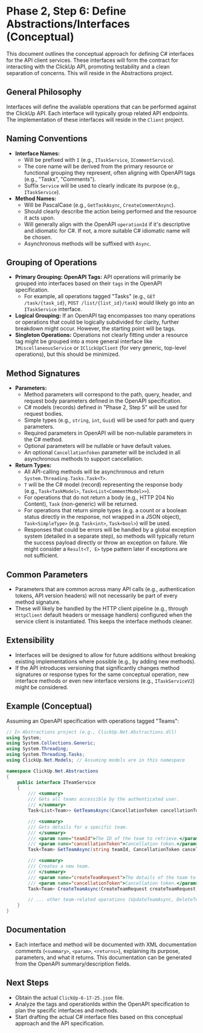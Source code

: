 # Phase 2, Step 6: Define Abstractions/Interfaces (Conceptual)

This document outlines the conceptual approach for defining C# interfaces for the API client services. These interfaces will form the contract for interacting with the ClickUp API, promoting testability and a clean separation of concerns. This will reside in the Abstractions project.

## General Philosophy

Interfaces will define the available operations that can be performed against the ClickUp API. Each interface will typically group related API endpoints. The implementation of these interfaces will reside in the `Client` project.

## Naming Conventions

- **Interface Names:**
    - Will be prefixed with `I` (e.g., `ITaskService`, `ICommentService`).
    - The core name will be derived from the primary resource or functional grouping they represent, often aligning with OpenAPI tags (e.g., "Tasks", "Comments").
    - Suffix `Service` will be used to clearly indicate its purpose (e.g., `ITaskService`).
- **Method Names:**
    - Will be PascalCase (e.g., `GetTaskAsync`, `CreateCommentAsync`).
    - Should clearly describe the action being performed and the resource it acts upon.
    - Will generally align with the OpenAPI `operationId` if it's descriptive and idiomatic for C#. If not, a more suitable C# idiomatic name will be chosen.
    - Asynchronous methods will be suffixed with `Async`.

## Grouping of Operations

- **Primary Grouping: OpenAPI Tags:** API operations will primarily be grouped into interfaces based on their `tags` in the OpenAPI specification.
    - For example, all operations tagged "Tasks" (e.g., `GET /task/{task_id}`, `POST /list/{list_id}/task`) would likely go into an `ITaskService` interface.
- **Logical Grouping:** If an OpenAPI tag encompasses too many operations or operations that could be logically subdivided for clarity, further breakdown might occur. However, the starting point will be tags.
- **Singleton Operations:** Operations not clearly fitting under a resource tag might be grouped into a more general interface like `IMiscellaneousService` or `IClickUpClient` (for very generic, top-level operations), but this should be minimized.

## Method Signatures

- **Parameters:**
    - Method parameters will correspond to the path, query, header, and request body parameters defined in the OpenAPI specification.
    - C# models (records) defined in "Phase 2, Step 5" will be used for request bodies.
    - Simple types (e.g., `string`, `int`, `Guid`) will be used for path and query parameters.
    - Required parameters in OpenAPI will be non-nullable parameters in the C# method.
    - Optional parameters will be nullable or have default values.
    - An optional `CancellationToken` parameter will be included in all asynchronous methods to support cancellation.
- **Return Types:**
    - All API-calling methods will be asynchronous and return `System.Threading.Tasks.Task<T>`.
    - `T` will be the C# model (record) representing the response body (e.g., `Task<TaskModel>`, `Task<List<CommentModel>>`).
    - For operations that do not return a body (e.g., HTTP 204 No Content), `Task` (non-generic) will be returned.
    - For operations that return simple types (e.g. a count or a boolean status directly in the response, not wrapped in a JSON object), `Task<SimpleType>` (e.g. `Task<int>`, `Task<bool>`) will be used.
    - Responses that could be errors will be handled by a global exception system (detailed in a separate step), so methods will typically return the success payload directly or throw an exception on failure. We might consider a `Result<T, E>` type pattern later if exceptions are not sufficient.

## Common Parameters

- Parameters that are common across many API calls (e.g., authentication tokens, API version headers) will not necessarily be part of every method signature.
- These will likely be handled by the HTTP client pipeline (e.g., through `HttpClient` default headers or message handlers) configured when the service client is instantiated. This keeps the interface methods cleaner.

## Extensibility

- Interfaces will be designed to allow for future additions without breaking existing implementations where possible (e.g., by adding new methods).
- If the API introduces versioning that significantly changes method signatures or response types for the same conceptual operation, new interface methods or even new interface versions (e.g., `ITaskServiceV2`) might be considered.

## Example (Conceptual)

Assuming an OpenAPI specification with operations tagged "Teams":

```csharp
// In Abstractions project (e.g., ClickUp.Net.Abstractions.dll)
using System;
using System.Collections.Generic;
using System.Threading;
using System.Threading.Tasks;
using ClickUp.Net.Models; // Assuming models are in this namespace

namespace ClickUp.Net.Abstractions
{
    public interface ITeamService
    {
        /// <summary>
        /// Gets all teams accessible by the authenticated user.
        /// </summary>
        Task<List<Team>> GetTeamsAsync(CancellationToken cancellationToken = default);

        /// <summary>
        /// Gets details for a specific team.
        /// </summary>
        /// <param name="teamId">The ID of the team to retrieve.</param>
        /// <param name="cancellationToken">Cancellation token.</param>
        Task<Team> GetTeamAsync(string teamId, CancellationToken cancellationToken = default);

        /// <summary>
        /// Creates a new team.
        /// </summary>
        /// <param name="createTeamRequest">The details of the team to create.</param>
        /// <param name="cancellationToken">Cancellation token.</param>
        Task<Team> CreateTeamAsync(CreateTeamRequest createTeamRequest, CancellationToken cancellationToken = default);

        // ... other team-related operations (UpdateTeamAsync, DeleteTeamAsync, etc.)
    }
}
```

## Documentation

- Each interface and method will be documented with XML documentation comments (`<summary>`, `<param>`, `<returns>`), explaining its purpose, parameters, and what it returns. This documentation can be generated from the OpenAPI summary/description fields.

## Next Steps

- Obtain the actual `ClickUp-6-17-25.json` file.
- Analyze the tags and operationIds within the OpenAPI specification to plan the specific interfaces and methods.
- Start drafting the actual C# interface files based on this conceptual approach and the API specification.
```
